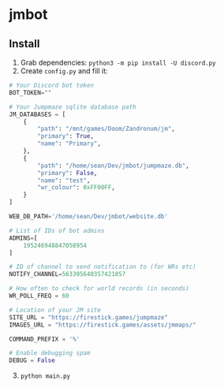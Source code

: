 # jmbot
## Install
1. Grab dependencies: `python3 -m pip install -U discord.py`
2. Create `config.py` and fill it:

```python
# Your Discord bot token
BOT_TOKEN=""

# Your Jumpmaze sqlite database path
JM_DATABASES = [
    {
        "path": "/mnt/games/Doom/Zandronum/jm",
        "primary": True,
        "name": "Primary",
    },
    {
        "path": "/home/sean/Dev/jmbot/jumpmaze.db",
        "primary": False,
        "name": "test",
        "wr_colour": 0xFF00FF,
    }
]

WEB_DB_PATH='/home/sean/Dev/jmbot/website.db'

# List of IDs of bot admins
ADMINS=[
    195246948847058954
]

# ID of channel to send notification to (for WRs etc)
NOTIFY_CHANNEL=563395640357421057

# How often to check for world records (in seconds)
WR_POLL_FREQ = 60

# Location of your JM site
SITE_URL = "https://firestick.games/jumpmaze"
IMAGES_URL = "https://firestick.games/assets/jmmaps/"

COMMAND_PREFIX = '%'

# Enable debugging spam
DEBUG = False
```

3. `python main.py`